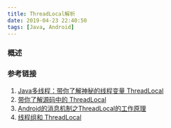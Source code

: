 ```yaml
---
title: ThreadLocal解析
date: 2019-04-23 22:40:50
tags: [Java, Android]
---
```


### 概述

>

<!--more-->



### 参考链接

1. [Java多线程：带你了解神秘的线程变量 ThreadLocal](https://www.jianshu.com/p/22be9653df3f)
2. [带你了解源码中的 ThreadLocal](https://www.jianshu.com/p/4167d7ff5ec1)
3. [Android的消息机制之ThreadLocal的工作原理](https://blog.csdn.net/singwhatiwanna/article/details/48350919)
4. [线程组和 ThreadLocal](https://blog.csdn.net/Hacker_ZhiDian/article/details/80330280)

